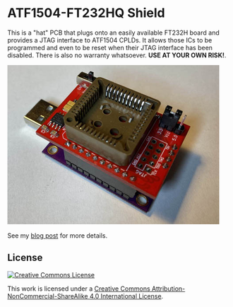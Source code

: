 # ATF1504-FT232HQ Shield

This is a "hat" PCB that plugs onto an easily available FT232H board and provides a JTAG interface to ATF1504 CPLDs. It allows those ICs to be programmed and even to be reset when their JTAG interface has been disabled. There is also no warranty whatsoever. **USE AT YOUR OWN RISK!**.

![ATF1504-FT232HQ Shield Rev.1](media/ATF1504-FT232HQ-Shield-rev1.jpg)

See my [blog post](https://www.hackup.net/2020/01/erasing-and-programming-the-atf1504-cpld/) for more details.

## License
[![Creative Commons License](https://i.creativecommons.org/l/by-nc-sa/4.0/88x31.png)
](http://creativecommons.org/licenses/by-nc-sa/4.0/)

This work is licensed under a
[Creative Commons Attribution-NonCommercial-ShareAlike 4.0 International License](http://creativecommons.org/licenses/by-nc-sa/4.0/).
